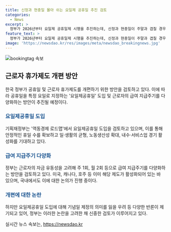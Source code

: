 ```yaml
---
title: 신정과 현충일 몰아 쉬는 요일제 공휴일 추진 검토
categories:
  - News
excerpt: >
  정부가 2026년부터 요일제 공휴일제 시행을 추진하는데, 신정과 현충일이 주말과 겹칠 경우 대체공휴일을 지정하는 방안을 검토 중이다. 또한, 직장인의 자금 유동성을 고려해 주 1회 또는 월 2회로 급여를 지급하는 방안도 검토하고 있다. 이를 통해 일·생활의 균형, 노동생산성 확대, 내수·서비스업 경기 활성화 등의 효과를 기대하고 있으며, 미국, 캐나다, 호주 등과 같이 월 2회 또는 2주 1회 급여를 지급하는 국가들을 모범으로 삼고 있다.
feature_text: >
  정부가 2026년부터 요일제 공휴일제 시행을 추진하는데, 신정과 현충일이 주말과 겹칠 경우 대체공휴일을 지정하는 방안을 검토 중이다. 또한, 직장인의 자금 유동성을 고려해 주 1회 또는 월 2회로 급여를 지급하는 방안도 검토하고 있다. 이를 통해 일·생활의 균형, 노동생산성 확대, 내수·서비스업 경기 활성화 등의 효과를 기대하고 있으며, 미국, 캐나다, 호주 등과 같이 월 2회 또는 2주 1회 급여를 지급하는 국가들을 모범으로 삼고 있다.
image: 'https://newsdao.kr/res/images/meta/newsdao_breakingnews.jpg'
---
```


<p><img src="https://newsdao.kr/res/images/meta/newsdao_breakingnews.jpg" alt="bookingtag 속보" /></p>

<h2 data-ke-size="size26">근로자 휴가제도 개편 방안</h2>

<p data-ke-size="size16">한국 정부가 공휴일 및 근로자 휴가제도를 개편하기 위한 방안을 검토하고 있다. 이에 따라 공휴일을 특정 요일로 지정하는 '요일제공휴일' 도입 및 근로자의 급여 지급주기를 다양화하는 방안이 추진될 예정이다.</p>

<h3><b><span style="color: #1a5490;">요일제공휴일 도입</span></b></h3>

<p data-ke-size="size16">기획재정부는 '역동경제 로드맵'에서 요일제공휴일 도입을 검토하고 있으며, 이를 통해 안정적인 휴일 수를 확보하고 일·생활의 균형, 노동생산성 확대, 내수·서비스업 경기 활성화를 기대하고 있다.</p>

<h3><b><span style="color: #1a5490;">급여 지급주기 다양화</span></b></h3>

<p data-ke-size="size16">정부는 근로자의 자금 유동성을 고려해 주 1회, 월 2회 등으로 급여 지급주기를 다양화하는 방안을 검토하고 있다. 미국, 캐나다, 호주 등 이미 해당 제도가 활성화되어 있는 바 있으며, 국내에서도 이에 대한 논의가 진행 중이다.</p>

<h3><b><span style="color: #1a5490;">개편에 대한 논란</span></b></h3>

<p data-ke-size="size16">하지만 요일제공휴일 도입에 대해 기념일 제정의 의미를 잃을 우려 등 다양한 반론이 제기되고 있어, 정부는 이러한 논란을 고려한 채 신중한 검토가 이루어지고 있다.</p>
실시간 뉴스 속보는, <a href="https://newsdao.kr" rel="dofollow">https://newsdao.kr</a>



